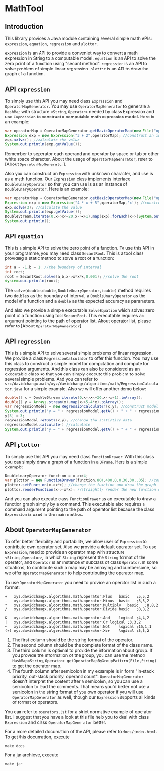 # MathTool

## Introduction

This library provides a Java module containing several simple math APIs: `expression`, `equation`, `regression` and `plottor`. 

`expression` is an API to provide a conveniet way to convert a math expression in String to a computable model. `equation` is an API to solve the zero point of a function using "secant method". `regression` is an API to solve problem of simple linear regression. `plottor` is an API to draw the graph of a function. 

## API `expression`

To simply use this API you may need class `Expression` and `OperatorMapGenerator`. You may use `OperatorMapGenerator` to generate a `HashMap` with structure `<String,Operator>` needed by class Expression and use `Expression` to construct a computable math expression model. Here is an example: 

```java
var operatorMap = OperatorMapGenerator.getBasicOperatorMap(new File("operators.lst")); //generate operator map
Expression exp = new Expression("3 + 2",operatorMap); //construct an instance of Expression
exp.solve(); //calculate the value
System.out.println(exp.getValue());
```

Remember to seperator each operand and operator by space or tab or other white space character. About the usage of `OperatorMapGenerator`, refer to [About `OperatorMapGenerator`]. 

Also you can construct an `Expression` with unknown character, and use is as a math function. Our `Expression` class implements interface `DoubleUnaryOperator` so that you can use is as an instance of `DoubleUnaryOperator`. Here is an example: 

```java
var operatorMap = OperatorMapGenerator.getBasicOperatorMap(new File("operators.lst")); //generate operator map
Expression exp = new Expression("4 * x + 5",operatorMap,'x'); //construct an instance of Expression
exp.solve(3); //calculate the value
System.out.println(exp.getValue());
DoubleStream.iterate(0,x->x<=20,x->x+1).map(exp).forEach(x->{System.out.print(x + " ");}); //use this Expression as a DoubleUnaryOperator
System.out.println();
```

## API `equation`

This is a simple API to solve the zero point of a function. To use this API in your programme, you may need class `SecantRoot`. This is a tool class providing a static method to solve a root of a function: 

```java
int a = -1,b = 1; //the boundary of interval
int root;
root = SecantRoot.solve(a,b,x->x*x*x,0.001); //solve the root
System.out.println(root);
```

The `solve(double,double,DoubleUnaryOperator,double)` method requires two `double`s as the boundary of interval, a `DoubleUnaryOperator` as the model of a function and a `double` as the expected accuracy as parameters. 

And also we provide a simple executable `SolveEquation` which solves zero point of a function using tool `SecantRoot`. This executable requires an argument pointing to the path of operator list. About operator list, please refer to [About `OperatorMapGenerator`]. 

## API `regression`

This is a simple API to solve several simple problems of linear regression. We provide a class `RegressionCalculator` to offer this function. You may use this class to construct a simple model for computation and compute for regression arguments. And this class can also be considered as an executable class so that you can simply execute this problem to solve several simple problems. And you can refer to `src/davidchangx.math/xyz/davidchangx/algorithms/math/RegressionCalculator.java` for a simple example. Also we will offer another demo below: 

```java
double[] x = DoubleStream.iterate(0,x->x<=20,x->x+1).toArray();
double[] y = Arrays.stream(x).map(x->5-4*x).toArray();
var regressionModel = new RegressionCalculator(x,y); //construct model and compute
System.out.println("y = " + regressionModel.getA() + " + " + regressionModel.getB() + " * x"); //print the linear model
y[3] = 3;
regressionModel.setData(x,y); //change the statistics data
regressionModel.calculate() //calculate
System.out.println("y = " + regressionModel.getA() + " + " + regressionModel.getB() + " * x"); //print the linear model
```

## API `plottor`

To simply use this API you may need class `FunctionDrawer`. With this class you can simply draw a graph of a function in a `JFrame`. Here is a simple example: 

```java
DoubleUnaryOperator function = x->x+4;
var plottor = new FunctionDrawer(function,800,400,0,0,30,30,.05); //construct FunctionDrawer and draw the graph
plottor.setFunction(x->x*x); //change the function and draw the graph
plottor.renderFunction(x->-x*x); //straightly render the new function on the old graph without clearing frame
```

And you can also execute class `FunctionDrawer` as an executable to draw a function graph simply by a command. This executable also requires a command argument pointing to the path of operator list because the class `Expression` is used in the main method.

## About `OperatorMapGenerator`

To offer better flexibility and portability, we allow user of `Expression` to contribute own operator set. Also we provide a default operator set. To use `Expression`, need to provide an operator map with structure `<String,Operator>`, in which `String` represent the `String` format of the operator, and `Operator` is an instance of subclass of class `Operator`. In some situations, to contribute such a map may be annoying and cumbersome, so we offer `OperatorMapGenerator` to help contributing the operator map. 

To use `OperatorMapGenerator` you need to provide an operator list in such a format: 

```
+	xyz.davidchangx.algorithms.math.operator.Plus	basic	;5,5,2
-	xyz.davidchangx.algorithms.math.operator.Minus	basic	;5,5,2
*	xyz.davidchangx.algorithms.math.operator.Multiply	basic	;8,8,2
/	xyz.davidchangx.algorithms.math.operator.Divide	basic	;8,8,2

&	xyz.davidchangx.algorithms.math.operator.And	logical	;4,4,2
|	xyz.davidchangx.algorithms.math.operator.Or	logical	;3,3,2
~	xyz.davidchangx.algorithms.math.operator.Not	logical	;15,1,1
(+)	xyz.davidchangx.algorithms.math.operator.Xor	logical	;3,3,2
```

1. The first column should be the string format of the operator. 
2. The second column should be the complete format of the class name. 
3. The third column is optional to provide the information about group. If you provide the information of the group, you can use the method `HashMap<String,Operator> getOperatorMapByGroupPattern(File,String)` to get the operator map. 
4. The fourth column after semicolon in my exsample is in form "in-stack priority, out-stack priority, operand count". `OperatorMapGenerator` doesn't interpret the content after a semicolon, so you can use a semicolon to lead the comments. That means you'd better not use a semicolon in the string format of you own operator if you will use `OperatorMapGenerator` as well, though our `Expression` supports all kinds of format of operators. 

You can refer to `operators.lst` for a strict normative example of operator list. I suggest that you have a look at this file help you to deal with class `Expression` and class `OperatorMapGenerator` better. 


For a more detailed documation of the API, please refer to `docs/index.html`. To get this documation, execute

```
make docs
```

For a jar archieve, execute

```
make jar
```
